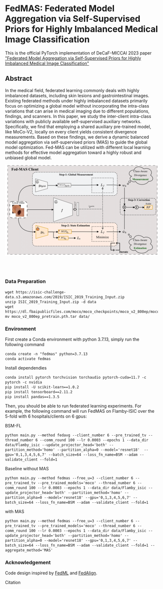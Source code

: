 # FedMAS: Federated Model Aggregation via Self-Supervised Priors for Highly Imbalanced Medical Image Classification


This is the official PyTorch implementation of DeCaF-MICCAI 2023 paper 
["Federated Model Aggregation via Self-Supervised Priors for Highly Imbalanced Medical Image Classification"](https://aps.arxiv.org/abs/2307.14959)

## Abstract

In the medical field, federated learning commonly deals with highly imbalanced datasets, including skin lesions and gastrointestinal images. Existing federated methods under highly imbalanced datasets primarily focus on optimizing a global model without incorporating the intra-class variations that can arise in medical imaging due to different populations, findings, and scanners. In this paper, we study the inter-client intra-class variations with publicly available self-supervised auxiliary networks. Specifically, we find that employing a shared auxiliary pre-trained model, like MoCo-V2, locally on every client yields consistent divergence measurements. Based on these findings, we derive a dynamic balanced model aggregation via self-supervised priors (MAS) to guide the global model optimization. Fed-MAS can be utilized with different local learning methods for effective model aggregation toward a highly robust and unbiased global model.


![FedMAS Client](fedmas.png)
<!-- <p><img src="fedmas.png" width="400" /></p> -->
<br clear="left"/>



<br clear="left"/>

### Data Preparation
```
wget https://isic-challenge-data.s3.amazonaws.com/2019/ISIC_2019_Training_Input.zip
unzip ISIC_2019_Training_Input.zip -d data
wget https://dl.fbaipublicfiles.com/moco/moco_checkpoints/moco_v2_800ep/moco_v2_800ep_pretrain.pth.tar
mv moco_v2_800ep_pretrain.pth.tar data/
```

### Environment
First create a Conda environment with python 3.7.13, simply run the following command  
```
conda create -n "fedmas" python=3.7.13
conda activate fedmas
```

Install dependendies
```
conda install pytorch torchvision torchaudio pytorch-cuda=11.7 -c pytorch -c nvidia
pip install -U scikit-learn==1.0.2
pip install tensorboard==2.11.2
pip install pandas==1.3.5
```
Then, you should be able to run federated learning experiments. 
For example, the following command will run FedMAS on Flamby-ISIC over the 5-fold with 6 hospitals/clients on 6 gpus:

BSM-FL
```
python main.py --method fedavg --client_number 6 --pre_trained_tv --thread_number 6 --comm_round 100 --lr 0.0003 --epochs 1 --data_dir data/Flamby_isic --update_projector_head='both' --partition_method='homo' --partition_alpha=0 --model='resnet18'  --gpu='0,1,3,4,5,6,7' --batch_size=64 --loss_fn_name=BSM --adam --validate_client --fold=1
```
Baseline without MAS
```
python main.py --method fedmas --free_u=3 --client_number 6 --pre_trained_tv --pre_trained_models='moco' --thread_number 6 --comm_round 100 --lr 0.0003 --epochs 1 --data_dir data/Flamby_isic --update_projector_head='both' --partition_method='homo' --partition_alpha=0 --model='resnet18' --gpu='0,1,3,4,5,6,7' --batch_size=64 --loss_fn_name=BSM --adam --validate_client --fold=1
```
with MAS
```
python main.py --method fedmas --free_u=3 --client_number 6 --pre_trained_tv --pre_trained_models='moco' --thread_number 6 --comm_round 100 --lr 0.0003 --epochs 1 --data_dir data/Flamby_isic --update_projector_head='both' --partition_method='homo' --partition_alpha=0 --model='resnet18' --gpu='0,1,3,4,5,6,7' --batch_size=64 --loss_fn_name=BSM --adam --validate_client --fold=1 --aggregate_method='MAS'
```


### Acknowledgement
Code design inspired by [FedML](https://github.com/FedML-AI/FedML) and [FedAlign](https://github.com/mmendiet/FedAlign).


Citation
```

```
